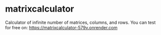# matrixcalculator
Calculator of infinite number of matrices, columns, and rows.
You can test for free on:
https://matrixcalculator-579v.onrender.com
